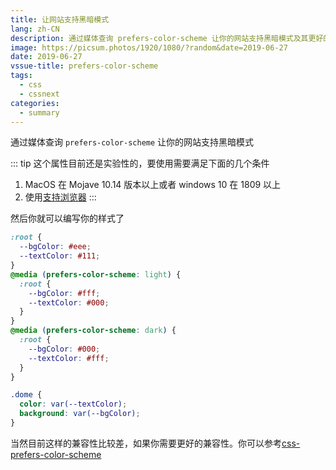 ```yaml
---
title: 让网站支持黑暗模式
lang: zh-CN
description: 通过媒体查询 prefers-color-scheme 让你的网站支持黑暗模式及其更好的兼容
image: https://picsum.photos/1920/1080/?random&date=2019-06-27
date: 2019-06-27
vssue-title: prefers-color-scheme
tags:
  - css
  - cssnext
categories:
  - summary
--- 
```


通过媒体查询 `prefers-color-scheme` 让你的网站支持黑暗模式

<!-- more -->

::: tip
这个属性目前还是实验性的，要使用需要满足下面的几个条件
1. MacOS 在 Mojave 10.14 版本以上或者 windows 10 在 1809 以上
2. 使用[支持浏览器](https://caniuse.com/#search=prefers-color-scheme)
:::

然后你就可以编写你的样式了

``` css
:root {
  --bgColor: #eee;
  --textColor: #111;
}
@media (prefers-color-scheme: light) {
  :root {
    --bgColor: #fff;
    --textColor: #000;
  }
}
@media (prefers-color-scheme: dark) {
  :root {
    --bgColor: #000;
    --textColor: #fff;
  }
}

.dome {
  color: var(--textColor);
  background: var(--bgColor);
}
```

当然目前这样的兼容性比较差，如果你需要更好的兼容性。你可以参考[css-prefers-color-scheme](https://github.com/csstools/css-prefers-color-scheme)
